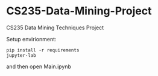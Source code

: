 # CS235-Data-Mining-Project
CS235 Data Mining Techniques Project

Setup envirionment:
```
pip install -r requirements
jupyter-lab
```

and then open Main.ipynb
